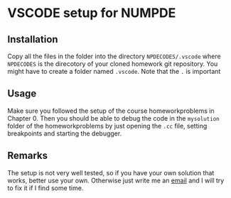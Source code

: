# VSCODE setup for NUMPDE

## Installation

Copy all the files in the folder into the directory `NPDECODES/.vscode` where `NPDECODES` is the
direcotory of your cloned homework git repository. You might have to create a folder named `.vscode`. Note that the `.` is important

## Usage

Make sure you followed the setup of the course homeworkproblems in Chapter 0. Then you should be able to debug
the code in the `mysolution` folder of the homeworkproblems by just opening the `.cc` file, setting breakpoints and starting the debugger.

## Remarks

The setup is not very well tested, so if you have your own solution that works, better use your own. Otherwise just write me an [email](mailto:grafn@student.ethz.ch) and I will try to fix it if I find some time.
